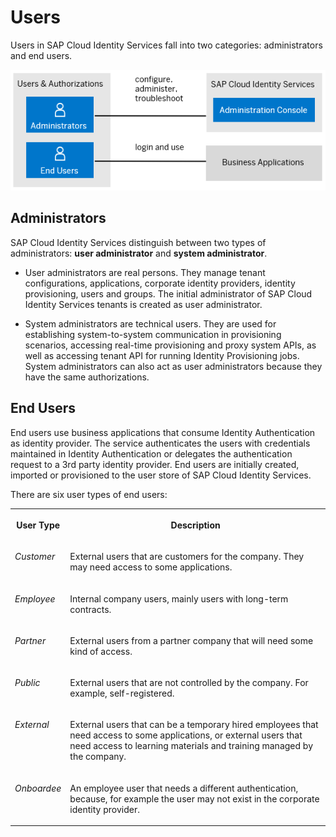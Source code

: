<!-- loio47bd58ef179e4be6baf869b8511bf99b -->

# Users

Users in SAP Cloud Identity Services fall into two categories: administrators and end users.

![](images/SCI_Users_fc73763.png)



<a name="loio47bd58ef179e4be6baf869b8511bf99b__section_h44_jsf_2zb"/>

## Administrators

SAP Cloud Identity Services distinguish between two types of administrators: **user administrator** and **system administrator**.

-   User administrators are real persons. They manage tenant configurations, applications, corporate identity providers, identity provisioning, users and groups. The initial administrator of SAP Cloud Identity Services tenants is created as user administrator.

-   System administrators are technical users. They are used for establishing system-to-system communication in provisioning scenarios, accessing real-time provisioning and proxy system APIs, as well as accessing tenant API for running Identity Provisioning jobs. System administrators can also act as user administrators because they have the same authorizations.




<a name="loio47bd58ef179e4be6baf869b8511bf99b__section_npf_ksf_2zb"/>

## End Users

End users use business applications that consume Identity Authentication as identity provider. The service authenticates the users with credentials maintained in Identity Authentication or delegates the authentication request to a 3rd party identity provider. End users are initially created, imported or provisioned to the user store of SAP Cloud Identity Services.

There are six user types of end users:


<table>
<tr>
<th valign="top">

User Type

</th>
<th valign="top">

Description

</th>
</tr>
<tr>
<td valign="top">

*Customer* 

</td>
<td valign="top">

External users that are customers for the company. They may need access to some applications.

</td>
</tr>
<tr>
<td valign="top">

*Employee* 

</td>
<td valign="top">

Internal company users, mainly users with long-term contracts.

</td>
</tr>
<tr>
<td valign="top">

*Partner* 

</td>
<td valign="top">

External users from a partner company that will need some kind of access.

</td>
</tr>
<tr>
<td valign="top">

*Public* 

</td>
<td valign="top">

External users that are not controlled by the company. For example, self-registered.

</td>
</tr>
<tr>
<td valign="top">

*External* 

</td>
<td valign="top">

External users that can be a temporary hired employees that need access to some applications, or external users that need access to learning materials and training managed by the company.

</td>
</tr>
<tr>
<td valign="top">

*Onboardee* 

</td>
<td valign="top">

An employee user that needs a different authentication, because, for example the user may not exist in the corporate identity provider.

</td>
</tr>
</table>

